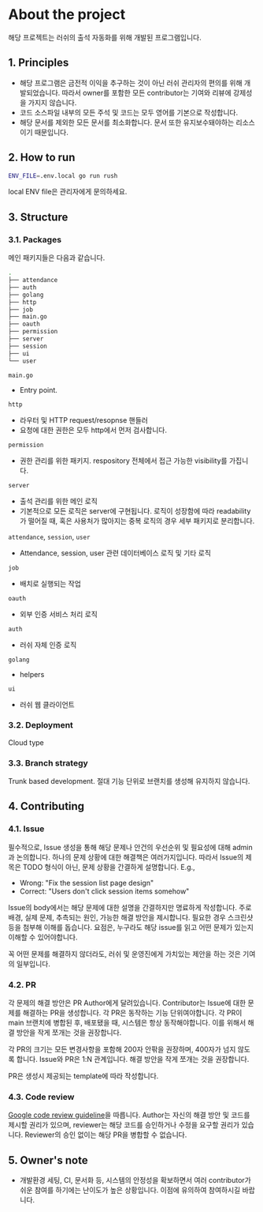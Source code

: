 # About the project

해당 프로젝트는 러쉬의 출석 자동화를 위해 개발된 프로그램입니다.

## 1. Principles

- 해당 프로그램은 금전적 이익을 추구하는 것이 아닌 러쉬 관리자의 편의를 위해 개발되었습니다. 따라서 owner를 포함한 모든 contributor는 기여와 리뷰에 강제성을 가지지 않습니다.
- 코드 소스파일 내부의 모든 주석 및 코드는 모두 영어를 기본으로 작성합니다.
- 해당 문서를 제외한 모든 문서를 최소화합니다. 문서 또한 유지보수돼야하는 리소스이기 때문입니다.

## 2. How to run

```sh
ENV_FILE=.env.local go run rush
```

local ENV file은 관리자에게 문의하세요.

## 3. Structure

### 3.1. Packages

메인 패키지들은 다음과 같습니다.

```sh
.
├── attendance
├── auth
├── golang
├── http
├── job
├── main.go
├── oauth
├── permission
├── server
├── session
├── ui
└── user
```

`main.go`

- Entry point.

`http`

- 라우터 및 HTTP request/resopnse 핸들러
- 요청에 대한 권한은 모두 http에서 먼저 검사합니다.

`permission`

- 권한 관리를 위한 패키지. respository 전체에서 접근 가능한 visibility를 가집니다.

`server`

- 출석 관리를 위한 메인 로직
- 기본적으로 모든 로직은 server에 구현됩니다. 로직이 성장함에 따라 readability가 떨어질 때, 혹은 사용처가 많아지는 중복 로직의 경우 세부 패키지로 분리합니다.

`attendance`, `session`, `user`

- Attendance, session, user 관련 데이터베이스 로직 및 기타 로직

`job`

- 배치로 실행되는 작업

`oauth`

- 외부 인증 서비스 처리 로직

`auth`

- 러쉬 자체 인증 로직

`golang`

- helpers

`ui`

- 러쉬 웹 클라이언트

### 3.2. Deployment

Cloud type

### 3.3. Branch strategy

Trunk based development. 절대 기능 단위로 브랜치를 생성해 유지하지 않습니다.

## 4. Contributing

### 4.1. Issue

필수적으로, Issue 생성을 통해 해당 문제나 안건의 우선순위 및 필요성에 대해 admin과 논의합니다.
하나의 문제 상황에 대한 해결책은 여러가지입니다. 따라서 Issue의 제목은 TODO 형식이 아닌, 문제 상황을 간결하게 설명합니다.
E.g.,

- Wrong: "Fix the session list page design"
- Correct: "Users don't click session items somehow"

Issue의 body에서는 해당 문제에 대한 설명을 간결하지만 명료하게 작성합니다. 주로 배경, 실제 문제, 추측되는 원인, 가능한 해결 방안을 제시합니다. 필요한 경우 스크린샷등을 첨부해 이해를 돕습니다. 요점은, 누구라도 해당 issue를 읽고 어떤 문제가 있는지 이해할 수 있어야합니다.

꼭 어떤 문제를 해결하지 않더라도, 러쉬 및 운영진에게 가치있는 제안을 하는 것은 기여의 일부입니다.

### 4.2. PR

각 문제의 해결 방안은 PR Author에게 달려있습니다. Contributor는 Issue에 대한 문제를 해결하는 PR을 생성합니다.
각 PR은 동작하는 기능 단위여야합니다. 각 PR이 main 브랜치에 병합된 후, 배포됐을 때, 시스템은 항상 동작해야합니다. 이를 위해서 해결 방안을 작게 쪼개는 것을 권장합니다.

각 PR의 크기는 모든 변경사항을 포함해 200자 안팎을 권장하며, 400자가 넘지 않도록 합니다. Issue와 PR은 1:N 관계입니다. 해결 방안을 작게 쪼개는 것을 권장합니다.

PR은 생성시 제공되는 template에 따라 작성합니다.

### 4.3. Code review

[Google code review guideline](https://google.github.io/eng-practices/review/)을 따릅니다.
Author는 자신의 해결 방안 및 코드를 제시할 권리가 있으며, reviewer는 해당 코드를 승인하거나 수정을 요구할 권리가 있습니다. Reviewer의 승인 없이는 해당 PR을 병합할 수 없습니다.

## 5. Owner's note

- 개발환경 세팅, CI, 문서화 등, 시스템의 안정성을 확보하면서 여러 contributor가 쉬운 참여를 하기에는 난이도가 높은 상황입니다. 이점에 유의하여 참여하시길 바랍니다.
